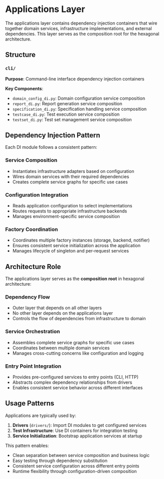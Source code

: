 # Applications Layer

The applications layer contains dependency injection containers that wire together domain services, infrastructure implementations, and external dependencies. This layer serves as the composition root for the hexagonal architecture.

## Structure

### `cli/`
**Purpose**: Command-line interface dependency injection containers

**Key Components**:
- `domain_config_di.py`: Domain configuration service composition
- `report_di.py`: Report generation service composition  
- `specification_di.py`: Specification handling service composition
- `testcase_di.py`: Test execution service composition
- `testset_di.py`: Test set management service composition

## Dependency Injection Pattern

Each DI module follows a consistent pattern:

### Service Composition
- Instantiates infrastructure adapters based on configuration
- Wires domain services with their required dependencies
- Creates complete service graphs for specific use cases

### Configuration Integration
- Reads application configuration to select implementations
- Routes requests to appropriate infrastructure backends
- Manages environment-specific service composition

### Factory Coordination
- Coordinates multiple factory instances (storage, backend, notifier)
- Ensures consistent service initialization across the application
- Manages lifecycle of singleton and per-request services

## Architecture Role

The applications layer serves as the **composition root** in hexagonal architecture:

### Dependency Flow
- Outer layer that depends on all other layers
- No other layer depends on the applications layer
- Controls the flow of dependencies from infrastructure to domain

### Service Orchestration
- Assembles complete service graphs for specific use cases
- Coordinates between multiple domain services
- Manages cross-cutting concerns like configuration and logging

### Entry Point Integration
- Provides pre-configured services to entry points (CLI, HTTP)
- Abstracts complex dependency relationships from drivers
- Enables consistent service behavior across different interfaces

## Usage Patterns

Applications are typically used by:
1. **Drivers** (`drivers/`): Import DI modules to get configured services
2. **Test Infrastructure**: Use DI containers for integration testing
3. **Service Initialization**: Bootstrap application services at startup

This pattern enables:
- Clean separation between service composition and business logic
- Easy testing through dependency substitution
- Consistent service configuration across different entry points
- Runtime flexibility through configuration-driven composition